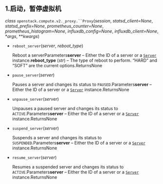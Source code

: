 ## 1.启动，暂停虚拟机

*class* `openstack.compute.v2._proxy.``Proxy`(*session*, *statsd_client=None*, *statsd_prefix=None*, *prometheus_counter=None*, *prometheus_histogram=None*, *influxdb_config=None*, *influxdb_client=None*, **args*, ***kwargs*)

- `reboot_server`(*server*, *reboot_type*)

  Reboot a serverParameters**server** – Either the ID of a server or a [`Server`](https://docs.openstack.org/openstacksdk/latest/user/resources/compute/v2/server.html#openstack.compute.v2.server.Server) instance.**reboot_type** (*str*) – The type of reboot to perform. “HARD” and “SOFT” are the current options.ReturnsNone

- `pause_server`(*server*)

  Pauses a server and changes its status to `PAUSED`.Parameters**server** – Either the ID of a server or a [`Server`](https://docs.openstack.org/openstacksdk/latest/user/resources/compute/v2/server.html#openstack.compute.v2.server.Server) instance.ReturnsNone

- `unpause_server`(*server*)

  Unpauses a paused server and changes its status to `ACTIVE`.Parameters**server** – Either the ID of a server or a [`Server`](https://docs.openstack.org/openstacksdk/latest/user/resources/compute/v2/server.html#openstack.compute.v2.server.Server) instance.ReturnsNone

- `suspend_server`(*server*)

  Suspends a server and changes its status to `SUSPENDED`.Parameters**server** – Either the ID of a server or a [`Server`](https://docs.openstack.org/openstacksdk/latest/user/resources/compute/v2/server.html#openstack.compute.v2.server.Server) instance.ReturnsNone

- `resume_server`(*server*)

  Resumes a suspended server and changes its status to `ACTIVE`.Parameters**server** – Either the ID of a server or a [`Server`](https://docs.openstack.org/openstacksdk/latest/user/resources/compute/v2/server.html#openstack.compute.v2.server.Server) instance.ReturnsNone